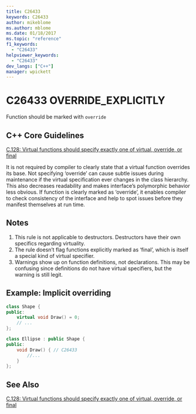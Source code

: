 ```yaml
---
title: C26433
keywords: C26433
author: mikeblome
ms.author: mblome
ms.date: 01/18/2017
ms.topic: "reference"
f1_keywords:
  - "C26433"
helpviewer_keywords:
  - "C26433"
dev_langs: ["C++"]
manager: wpickett
---
```

# C26433 OVERRIDE_EXPLICITLY

Function should be marked with `override`

## C++ Core Guidelines

[C.128: Virtual functions should specify exactly one of virtual, override, or final](https://github.com/isocpp/CppCoreGuidelines/blob/master/CppCoreGuidelines.md)

It is not required by compiler to clearly state that a virtual function overrides its base. Not specifying ‘override’ can cause subtle issues during maintenance if the virtual specification ever changes in the class hierarchy. This also decreases readability and makes interface’s polymorphic behavior less obvious. If function is clearly marked as ‘override’, it enables compiler to check consistency of the interface and help to spot issues before they manifest themselves at run time.

## Notes

1. This rule is not applicable to destructors. Destructors have their own specifics regarding virtuality.
1. The rule doesn’t flag functions explicitly marked as ‘final’, which is itself a special kind of virtual specifier.
1. Warnings show up on function definitions, not declarations. This may be confusing since definitions do not have virtual specifiers, but the warning is still legit.

## Example:  Implicit overriding

```cpp
class Shape {
public:
    virtual void Draw() = 0;
    // ...
};

class Ellipse : public Shape {
public:
    void Draw() { // C26433
        //...
    }
};
```

## See Also

[C.128: Virtual functions should specify exactly one of virtual, override, or final](https://github.com/isocpp/CppCoreGuidelines/blob/master/CppCoreGuidelines.md)
